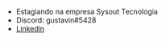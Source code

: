 <ul>

  <li> Estagiando na empresa Sysout Tecnologia </li>
  <li> Discord: gustavin#5428 </li>
  <li> <a href = https://www.linkedin.com/in/gustavo-minelli-0ab91423a/> Linkedin </a> </li>

</ul>

